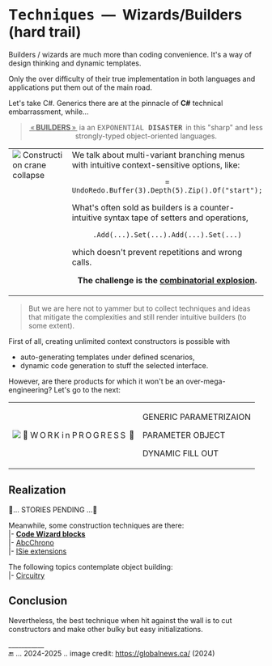 # T<samp>echniques</samp>&nbsp;&nbsp;&mdash;&nbsp;&nbsp;Wizards/Builders (hard trail)

Builders / wizards are much more than coding convenience. It's a way of design thinking and dynamic templates.

Only the over difficulty of their true  implementation in both languages and applications put them out of the main road.

Let's take C#. Generics there are at the pinnacle of **C#** technical embarrassment, while...

<blockquote align="center"><ins>&thinsp;«&thinsp;<b>BUILDERS</b>&thinsp;»&thinsp;</ins> ia an <samp>EXPONENTIAL <b>DISASTER</samp></b>&thinsp; in this "sharp" and less strongly-typed object-oriented languages.</blockquote>

<table><tr valign="top"><td width="40%"><picture><img alt="&nbsp;Construction crane collapse" src="https://github.com/Kyriosity/read-write/blob/main/README%2B/_rsc/_img/illus/crane_collapse-CA-2024(globalnews.ca).jpg" /></picture></td><td>
<div>We talk about multi-variant branching menus with intuitive context-sensitive options, like:</div>
 <p align="center"><code>= UndoRedo.Buffer(3).Depth(5).Zip().Of("start");</code></p>
<div>What's often sold as builders is a counter-intuitive syntax tape of setters and operations,</div>
  <p align="center"><code>.Add(...).Set(...).Add(...).Set(...)</code></p>
  <p>which doesn't prevent repetitions and wrong calls.</p>
<p align="center"><b>The challenge is the <ins>combinatorial explosion</ins>.</b></p>
</td></tr></table>

> But we are here not to yammer but to collect techniques and ideas that mitigate the complexities and still render intuitive builders (to some extent).

First of all, creating unlimited context constructors is possible with

+ auto-generating templates under defined scenarios,
+ dynamic code generation to stuff the selected interface.

However, are there products for which it won't be an over-mega-engineering? Let's go to the next:

<table><tr><td><picture><img alt="&nbsp;🚧  W&thinsp;O&thinsp;R&thinsp;K  i&thinsp;n  P&thinsp;R&thinsp;O&thinsp;G&thinsp;R&thinsp;E&thinsp;S&thinsp;S&thinsp; 🐝" src="https://github.com/Kyriosity/read-write/blob/main/README%2B/_rsc/_img/_nav/tiles/_WorkInProgress_200px.jpg" /></picture></td><td>
<p>GENERIC PARAMETRIZAION</p>
<p>PARAMETER OBJECT</p>
<p>DYNAMIC FILL OUT</p>
</td></tr></table>

## Realization

🐝... STORIES PENDING ...🚧

Meanwhile, some construction techniques are there:\
|- [<b>Code Wizard blocks</b>](../../../../src/TuttiFrutti/WizConstr/README.md)\
|- [AbcChrono](../../../parts/AbcChrono)\
|- [ISie extensions](../../../parts/_ext/ISie/README.md)

The following topics contemplate object building:\
|- [Circuitry](../circuitry)

## Conclusion

Nevertheless, the best technique when hit against the wall is to cut constructors and make other bulky but easy initializations.

\___________\
🔚 ... 2024-2025 .. image credit: https://globalnews.ca/ (2024)
